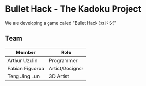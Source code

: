 # Bullet Hack - The Kadoku Project
We are developing a game called "Bullet Hack (カドク)"

Team
-----

| Member | Role |
| ------ | ---- |
| Arthur Uzulin | Programmer |
| Fabian Figueroa | Artist/Designer |
| Teng Jing Lun | 3D Artist |
